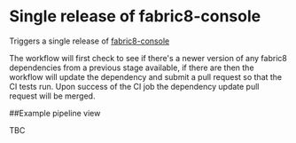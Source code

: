 # Single release of fabric8-console

Triggers a single release of [fabric8-console](https://github.com/fabric8io/fabric8-console)

The workflow will first check to see if there's a newer version of any fabric8 dependencies from a previous stage available, if there are then the workflow will update the dependency and submit a pull request so that the CI tests run.  Upon success of the CI job the dependency update pull request will be merged.

##Example pipeline view

TBC
